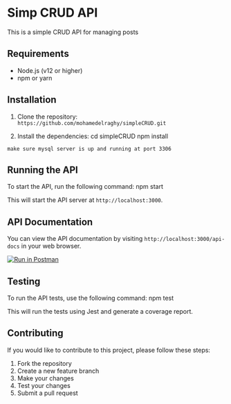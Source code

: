 # Simp CRUD API

This is a simple CRUD API for managing posts

## Requirements

- Node.js (v12 or higher)
- npm or yarn

## Installation

1. Clone the repository:
  `https://github.com/mohamedelraghy/simpleCRUD.git`

2. Install the dependencies:
  cd simpleCRUD
  npm install

  `make sure mysql server is up and running at port 3306`

## Running the API

To start the API, run the following command:
npm start

This will start the API server at `http://localhost:3000`.

## API Documentation

You can view the API documentation by visiting `http://localhost:3000/api-docs` in your web browser.

[![Run in Postman](https://run.pstmn.io/button.svg)](https://god.gw.postman.com/run-collection/7215796-3627b8aa-bd1a-4fe8-b9be-81306ee8d926?action=collection%2Ffork&collection-url=entityId%3D7215796-3627b8aa-bd1a-4fe8-b9be-81306ee8d926%26entityType%3Dcollection%26workspaceId%3D81008f9e-6ad1-4807-bbc2-cfaa66b78dd4)


## Testing

To run the API tests, use the following command:
npm test

This will run the tests using Jest and generate a coverage report.

## Contributing

If you would like to contribute to this project, please follow these steps:

1. Fork the repository
2. Create a new feature branch
3. Make your changes
4. Test your changes
5. Submit a pull request